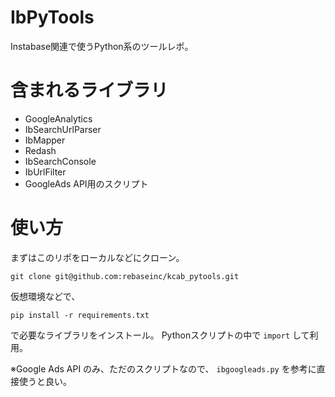 # IbPyTools
Instabase関連で使うPython系のツールレポ。

# 含まれるライブラリ
* GoogleAnalytics
* IbSearchUrlParser
* IbMapper
* Redash
* IbSearchConsole
* IbUrlFilter
* GoogleAds API用のスクリプト

# 使い方
まずはこのリポをローカルなどにクローン。

	git clone git@github.com:rebaseinc/kcab_pytools.git

仮想環境などで、

	pip install -r requirements.txt

で必要なライブラリをインストール。
Pythonスクリプトの中で `import` して利用。

※Google Ads API のみ、ただのスクリプトなので、 `ibgoogleads.py` を参考に直接使うと良い。


